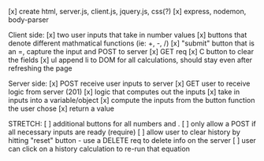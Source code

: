 [x] create html, server.js, client.js, jquery.js, css(?)
[x] express, nodemon, body-parser

Client side:
[x] two user inputs that take in number values
[x] buttons that denote different mathmatical functions (ie: +, -, /)
[x] "submit" button that is an =, capture the input and POST to server
[x] GET req
[x] C button to clear the fields
[x] ul append li to DOM for all calculations, should stay even after refreshing the page

Server side:
[x] POST receive user inputs to server
[x] GET user to receive logic from server (201)
[x] logic that computes out the inputs
    [x] take in inputs into a variable/object
    [x] compute the inputs from the button function the user chose
    [x] return a value


STRETCH:
[ ] additional buttons for all numbers and .
[ ] only allow a POST if all necessary inputs are ready (require)
[ ] allow user to clear history by hitting "reset" button - use a DELETE req to delete info on the server
[ ] user can click on a history calculation to re-run that equation